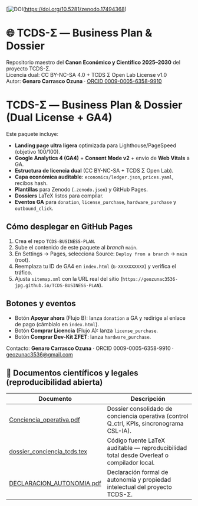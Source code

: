 [![DOI](https://zenodo.org/badge/DOI/10.5281/zenodo.17494368.svg)(https://doi.org/10.5281/zenodo.17494368)
# 🌐 TCDS-Σ — Business Plan & Dossier
Repositorio maestro del **Canon Económico y Científico 2025–2030** del proyecto TCDS-Σ.  
Licencia dual: CC BY-NC-SA 4.0 + TCDS Σ Open Lab License v1.0  
Autor: **Genaro Carrasco Ozuna** · [ORCID 0009-0005-6358-9910](https://orcid.org/0009-0005-6358-9910)
# TCDS-Σ — Business Plan & Dossier (Dual License + GA4)

Este paquete incluye:
- **Landing page ultra ligera** optimizada para Lighthouse/PageSpeed (objetivo 100/100).
- **Google Analytics 4 (GA4)** + **Consent Mode v2** + envío de **Web Vitals** a GA.
- **Estructura de licencia dual** (CC BY-NC-SA + TCDS Σ Open Lab).
- **Capa económica auditable**: `economics/ledger.json`, `prices.yaml`, recibos hash.
- **Plantillas** para Zenodo (`.zenodo.json`) y GitHub Pages.
- **Dossiers** LaTeX listos para compilar.
- **Eventos GA** para `donation`, `license_purchase`, `hardware_purchase` y `outbound_click`.

## Cómo desplegar en GitHub Pages
1. Crea el repo `TCDS-BUSINESS-PLAN`.
2. Sube el contenido de este paquete al *branch* `main`.
3. En Settings → Pages, selecciona Source: `Deploy from a branch` → `main` (root).
4. Reemplaza tu ID de GA4 en `index.html` (`G-XXXXXXXXXX`) y verifica el tráfico.
5. Ajusta `sitemap.xml` con la URL real del sitio (`https://geozunac3536-jpg.github.io/TCDS-BUSINESS-PLAN`).

## Botones y eventos
- Botón **Apoyar ahora** (Flujo B): lanza `donation` a GA y redirige al enlace de pago (cámbialo en `index.html`).
- Botón **Comprar Licencia** (Flujo A): lanza `license_purchase`.
- Botón **Comprar Dev-Kit ΣFET**: lanza `hardware_purchase`.

Contacto: **Genaro Carrasco Ozuna** · ORCID 0009-0005-6358-9910 · <geozunac3536@gmail.com>
## 🧩 Documentos científicos y legales (reproducibilidad abierta)

| Documento | Descripción |
|------------|--------------|
| [Conciencia_operativa.pdf](./docs/Conciencia_operativa.pdf) | Dossier consolidado de conciencia operativa (control Q_ctrl, KPIs, sincronograma CSL-IA). |
| [dossier_conciencia_tcds.tex](./docs/dossier_conciencia_tcds.tex) | Código fuente LaTeX auditable — reproducibilidad total desde Overleaf o compilador local. |
| [DECLARACION_AUTONOMIA.pdf](./docs/DECLARACION_AUTONOMIA.pdf) | Declaración formal de autonomía y propiedad intelectual del proyecto TCDS-Σ. |
